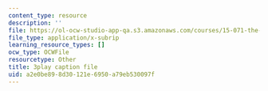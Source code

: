 ```yaml
---
content_type: resource
description: ''
file: https://ol-ocw-studio-app-qa.s3.amazonaws.com/courses/15-071-the-analytics-edge-spring-2017/a2e0be898d30121e6950a79eb530097f_S0g0ad4zX7A.srt
file_type: application/x-subrip
learning_resource_types: []
ocw_type: OCWFile
resourcetype: Other
title: 3play caption file
uid: a2e0be89-8d30-121e-6950-a79eb530097f
---
```

